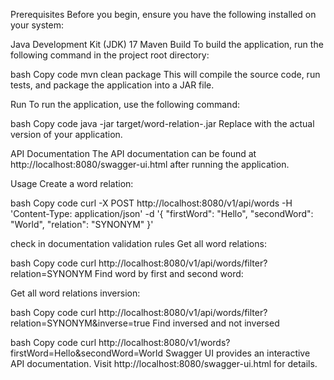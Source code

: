 Prerequisites
Before you begin, ensure you have the following installed on your system:

Java Development Kit (JDK) 17
Maven
Build
To build the application, run the following command in the project root directory:

bash
Copy code
mvn clean package
This will compile the source code, run tests, and package the application into a JAR file.

Run
To run the application, use the following command:

bash
Copy code
java -jar target/word-relation-<version>.jar
Replace <version> with the actual version of your application.

API Documentation
The API documentation can be found at http://localhost:8080/swagger-ui.html after running the application.

Usage
Create a word relation:

bash
Copy code
curl -X POST http://localhost:8080/v1/api/words -H 'Content-Type: application/json' -d '{
    "firstWord": "Hello",
    "secondWord": "World",
    "relation": "SYNONYM"
}'

check in documentation validation rules
Get all word relations:

bash
Copy code
curl http://localhost:8080/v1/api/words/filter?relation=SYNONYM
Find word by first and second word:

Get all word relations inversion:

bash
Copy code
curl http://localhost:8080/v1/api/words/filter?relation=SYNONYM&inverse=true
Find inversed and not inversed

bash
Copy code
curl http://localhost:8080/v1/words?firstWord=Hello&secondWord=World
Swagger UI provides an interactive API documentation. Visit http://localhost:8080/swagger-ui.html for details.
